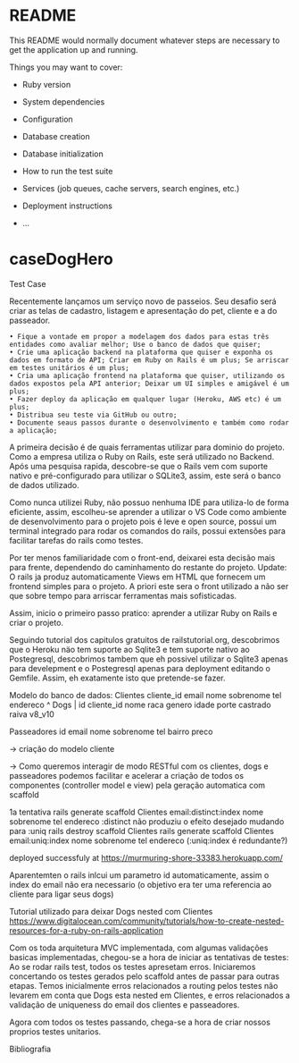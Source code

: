 # README

This README would normally document whatever steps are necessary to get the
application up and running.

Things you may want to cover:

* Ruby version

* System dependencies

* Configuration

* Database creation

* Database initialization

* How to run the test suite

* Services (job queues, cache servers, search engines, etc.)

* Deployment instructions

* ...
# caseDogHero
Test Case

Recentemente lançamos um serviço novo de passeios. Seu desafio será criar as telas de cadastro, listagem e apresentação do pet, cliente e a do passeador.

    • Fique a vontade em propor a modelagem dos dados para estas três entidades como avaliar melhor; Use o banco de dados que quiser;
    • Crie uma aplicação backend na plataforma que quiser e exponha os dados em formato de API; Criar em Ruby on Rails é um plus; Se arriscar em testes unitários é um plus;
    • Cria uma aplicação frontend na plataforma que quiser, utilizando os dados expostos pela API anterior; Deixar um UI simples e amigável é um plus;
    • Fazer deploy da aplicação em qualquer lugar (Heroku, AWS etc) é um plus;
    • Distribua seu teste via GitHub ou outro;
    • Documente seaus passos durante o desenvolvimento e também como rodar a aplicação;
    
    
A primeira decisão é de quais ferramentas utilizar para dominio do projeto. Como a empresa utiliza o Ruby on Rails, este será utilizado no Backend.
Após uma pesquisa rapida, descobre-se que o Rails vem com suporte nativo e pré-configurado para utilizar o SQLite3, assim, este será o banco de dados utilizado.

Como nunca utilizei Ruby, não possuo nenhuma IDE para utiliza-lo de forma eficiente, assim, escolheu-se aprender a utilizar o VS Code como ambiente de desenvolvimento para o projeto pois é leve e open source, possui um terminal integrado para rodar os comandos do rails, possui extensões para facilitar tarefas do rails como testes.

Por ter menos familiaridade com o front-end, deixarei esta decisão mais para frente, dependendo do caminhamento do restante do projeto.
Update: O rails ja produz automaticamente Views em HTML que fornecem um frontend simples para o projeto. A priori este sera o front utilizado a não ser que sobre tempo para arriscar ferramentas mais sofisticadas.

Assim, inicio o primeiro passo pratico: aprender a utilizar Ruby on Rails e criar o projeto.

Seguindo tutorial dos capitulos gratuitos de railstutorial.org, descobrimos que o Heroku näo tem suporte ao Sqlite3 e tem suporte nativo ao Postegresql, descobrimos tambem que eh possivel utilizar o Sqlite3 apenas para develepment e o Postegresql apenas para deployment editando o Gemfile. Assim, eh exatamente isto que pretende-se fazer.

Modelo do banco de dados:
Clientes
cliente_id email nome sobrenome tel endereco
         ^
Dogs     |
id cliente_id nome raca genero idade porte castrado raiva v8_v10

Passeadores
id email nome sobrenome tel bairro preco

-> criação do modelo cliente

-> Como queremos interagir de modo RESTful com os clientes, dogs e passeadores podemos facilitar e acelerar a criação de todos os componentes (controller model e view) pela geração automatica com scaffold

1a tentativa rails generate scaffold Clientes email:distinct:index nome sobrenome tel endereco
:distinct não produziu o efeito desejado
mudando para
:uniq
rails destroy scaffold Clientes
rails generate scaffold Clientes email:uniq:index nome sobrenome tel endereco  (:uniq:index é redundante?)

deployed successfuly at https://murmuring-shore-33383.herokuapp.com/

Aparentemten o rails inlcui um parametro id automaticamente, assim o index do email não era necessario (o objetivo era ter uma referencia ao cliente para ligar seus dogs)

Tutorial utilizado para deixar Dogs nested com Clientes https://www.digitalocean.com/community/tutorials/how-to-create-nested-resources-for-a-ruby-on-rails-application 


Com os toda arquitetura MVC implementada, com algumas validações basicas implementadas, chegou-se a hora de iniciar as tentativas de testes:
Ao se rodar rails test, todos os testes apresetam erros. Iniciaremos concertando os testes gerados pelo scaffold antes de passar para outras etapas. Temos inicialmente erros relacionados a routing pelos testes não levarem em conta que Dogs esta nested em Clientes, e erros relacionados a validação de uniqueness do email dos clientes e passeadores.

Agora com todos os testes passando, chega-se a hora de criar nossos proprios testes unitarios.

Bibliografia
